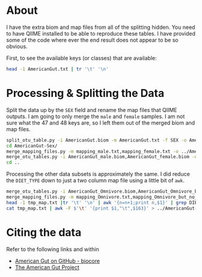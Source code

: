 # About

I have the extra biom and map files from all of the splitting hidden. You need to have QIIME installed to be able to reproduce these tables. I have provided some of the code where ever the end result does not appear to be so obvious. 

First, to see the available keys (or classes) that are available: 
```bash 
head -1 AmericanGut.txt | tr '\t' '\n'
```

# Processing & Splitting the Data

Split the data up by the `SEX` field and rename the map files that QIIME outputs. I am going to only merge the `male` and `female` samples. I am not sure what the 47 and 48 keys are, so I left them out of the merged biom and map files.  

```bash
split_otu_table.py -i AmericanGut.biom -m AmericanGut.txt -f SEX -o AmericanGut-Sex
cd AmericanGut-Sex/
merge_mapping_files.py -m mapping_male.txt,mapping_female.txt -o ../AmericanGut-Sex.txt
merge_otu_tables.py -i AmericanGut_male.biom,AmericanGut_female.biom -o ../AmericanGut-Sex.biom
cd ..
```

Processing the other data subsets is approximately the same. I did reduce the `DIET_TYPE` down to just a two column map file using a little bit of `awk`.

```bash 
merge_otu_tables.py -i AmericanGut_Omnivore.biom,AmericanGut_Omnivore_but_no_red_meat.biom,AmericanGut_Vegan.biom,AmericanGut_Vegetarian.biom,AmericanGut_Vegetarian_but_eat_seafood.biom -o ../AmericanGut-DietType.biom
merge_mapping_files.py -m mapping_Omnivore.txt,mapping_Omnivore_but_no_red_meat.txt,mapping_Vegan.txt,mapping_Vegetarian_but_eat_seafood.txt,mapping_Vegetarian.txt -o tmp_map.txt
head -1 tmp_map.txt |tr '\t' '\n' | awk '{n=n+1;print n,$1}' | grep DIET\_TYPE   # find the column with DIET_TYPE
cat tmp_map.txt | awk -F $'\t' '{print $1,"\t",$163}' > ../AmericanGut-DietType.txt
```

# Citing the data 

Refer to the following links and within

* [American Gut on GitHub - biocore](https://github.com/biocore/American-Gut)
* [The American Gut Project](http://microbio.me/americangut/FAQ.psp)
 
